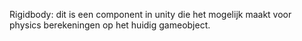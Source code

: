 Rigidbody: dit is een component in unity die het mogelijk maakt voor physics berekeningen op het huidig gameobject. 